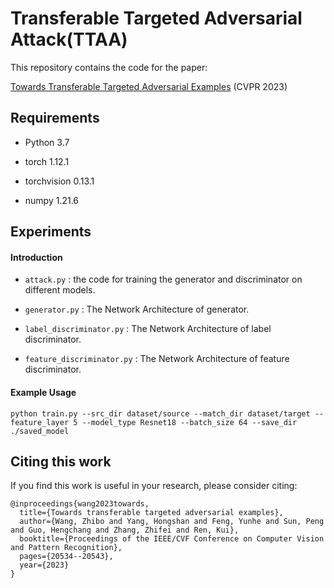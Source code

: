 # Transferable Targeted Adversarial Attack(TTAA)

This repository contains the code for the paper:

[Towards Transferable Targeted Adversarial Examples](https://openaccess.thecvf.com/content/CVPR2023/html/Wang_Towards_Transferable_Targeted_Adversarial_Examples_CVPR_2023_paper.html) (CVPR 2023)



## Requirements

*   Python 3.7

*   torch 1.12.1

*   torchvision 0.13.1

*   numpy 1.21.6

## Experiments

#### Introduction

*   `attack.py` : the code for training the generator and discriminator on different models.

*   `generator.py` : The Network Architecture of generator.

*   `label_discriminator.py` : The Network Architecture of label discriminator.

*   `feature_discriminator.py` : The Network Architecture of feature discriminator.

#### Example Usage

    python train.py --src_dir dataset/source --match_dir dataset/target --feature_layer 5 --model_type Resnet18 --batch_size 64 --save_dir ./saved_model

## Citing this work

If you find this work is useful in your research, please consider citing:

    @inproceedings{wang2023towards,
      title={Towards transferable targeted adversarial examples},
      author={Wang, Zhibo and Yang, Hongshan and Feng, Yunhe and Sun, Peng and Guo, Hengchang and Zhang, Zhifei and Ren, Kui},
      booktitle={Proceedings of the IEEE/CVF Conference on Computer Vision and Pattern Recognition},
      pages={20534--20543},
      year={2023}
    }


